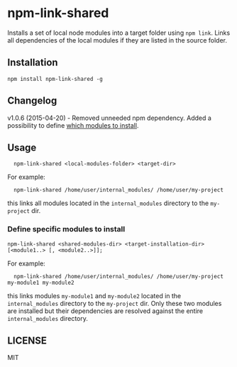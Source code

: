 # npm-link-shared

Installs a set of local node modules into a target folder using `npm link`. Links all dependencies of the local modules if they are listed in the source folder.


## Installation

```
npm install npm-link-shared -g
```

## Changelog

v1.0.6 (2015-04-20) - Removed unneeded npm dependency. Added a possibility to define [which modules to install](#define-specific-modules-to-install).

## Usage

```
  npm-link-shared <local-modules-folder> <target-dir>
```

For example:

```
  npm-link-shared /home/user/internal_modules/ /home/user/my-project
```

this links all modules located in the `internal_modules` directory to the `my-project` dir.

### Define specific modules to install

```
npm-link-shared <shared-modules-dir> <target-installation-dir> [<module1..> [, <module2..>]];
```

For example:

```
  npm-link-shared /home/user/internal_modules/ /home/user/my-project my-module1 my-module2
```

this links modules `my-module1` and `my-module2` located in the `internal_modules` directory to the `my-project` dir. Only these two modules are installed but their dependencies are resolved against the entire `internal_modules` directory.

## LICENSE

MIT